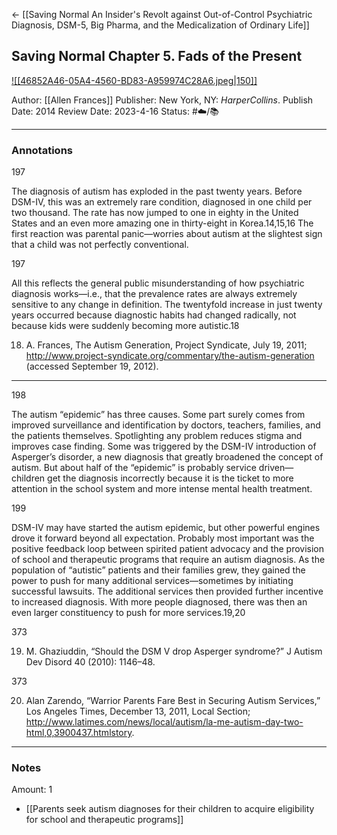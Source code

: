 <- [[Saving Normal An Insider's Revolt against Out-of-Control Psychiatric Diagnosis, DSM-5, Big Pharma, and the Medicalization of Ordinary Life]]

## Saving Normal Chapter 5. Fads of the Present

[ ![[46852A46-05A4-4560-BD83-A959974C28A6.jpeg|150]] ](https://www.amazon.com/gp/aw/d/B009NFMITE/ref=tmm_kin_swatch_0?ie=UTF8&qid=1673050346&sr=8-1)

Author: [[Allen Frances]]
Publisher: New York, NY: _HarperCollins_.
Publish Date: 2014
Review Date: 2023-4-16
Status: #☁️/📚 

___

### Annotations

197

The diagnosis of autism has exploded in the past twenty years. Before DSM-IV, this was an extremely rare condition, diagnosed in one child per two thousand. The rate has now jumped to one in eighty in the United States and an even more amazing one in thirty-eight in Korea.14,15,16 The first reaction was parental panic—worries about autism at the slightest sign that a child was not perfectly conventional.

197

All this reflects the general public misunderstanding of how psychiatric diagnosis works—i.e., that the prevalence rates are always extremely sensitive to any change in definition. The twentyfold increase in just twenty years occurred because diagnostic habits had changed radically, not because kids were suddenly becoming more autistic.18

18. A. Frances, The Autism Generation, Project Syndicate, July 19, 2011; http://www.project-syndicate.org/commentary/the-autism-generation (accessed September 19, 2012).

---

198

The autism “epidemic” has three causes. Some part surely comes from improved surveillance and identification by doctors, teachers, families, and the patients themselves. Spotlighting any problem reduces stigma and improves case finding. Some was triggered by the DSM-IV introduction of Asperger’s disorder, a new diagnosis that greatly broadened the concept of autism. But about half of the “epidemic” is probably service driven—children get the diagnosis incorrectly because it is the ticket to more attention in the school system and more intense mental health treatment.

199

DSM-IV may have started the autism epidemic, but other powerful engines drove it forward beyond all expectation. Probably most important was the positive feedback loop between spirited patient advocacy and the provision of school and therapeutic programs that require an autism diagnosis. As the population of “autistic” patients and their families grew, they gained the power to push for many additional services—sometimes by initiating successful lawsuits. The additional services then provided further incentive to increased diagnosis. With more people diagnosed, there was then an even larger constituency to push for more services.19,20

373

19. M. Ghaziuddin, “Should the DSM V drop Asperger syndrome?” J Autism Dev Disord 40 (2010): 1146–48.

373

20. Alan Zarendo, “Warrior Parents Fare Best in Securing Autism Services,” Los Angeles Times, December 13, 2011, Local Section; http://www.latimes.com/news/local/autism/la-me-autism-day-two-html,0,3900437.htmlstory.

___

### Notes

Amount: 1

- [[Parents seek autism diagnoses for their children to acquire eligibility for school and therapeutic programs]]



